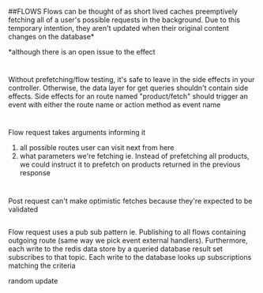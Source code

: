 ##FLOWS
Flows can be thought of as short lived caches preemptively fetching all of 
a user's possible requests in the background. Due to this temporary 
intention, they aren't updated when their original content changes on the 
database*

*although there is an open issue to the effect

#
Without prefetching/flow testing, it's safe to leave in the side effects in 
your controller. Otherwise, the data layer for get queries shouldn't 
contain side effects. Side effects for an route named "product/fetch" 
should trigger an event with either the route name or action method as 
event name

#
Flow request takes arguments informing it
1) all possible routes user can visit next from here
3) what parameters we're fetching ie. Instead of prefetching all products, 
we could instruct it to prefetch on products returned in the previous 
response

#
Post request can't make optimistic fetches because they're expected to be 
validated

##

Flow request uses a pub sub pattern ie. Publishing to all flows containing outgoing route (same way we pick event external handlers). Furthermore, each write to the redis data store by a queried database result set subscribes to that topic. Each write to the database looks up subscriptions 
matching the criteria

random update